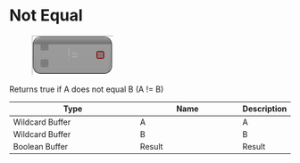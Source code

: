 # Not Equal

<div align="left" data-full-width="false">

<figure><img src="Not_Equal.png" alt=""><figcaption></figcaption></figure>

</div>

Returns true if A does not equal B (A != B)

<table>
<thead><tr><th width="250">Type</th><th width="200">Name</th><th>Description</th></tr></thead>
<tbody>
<tr><td>Wildcard Buffer</td><td>A</td><td>A</td></tr>
<tr><td>Wildcard Buffer</td><td>B</td><td>B</td></tr>
<tr><td>Boolean Buffer</td><td>Result</td><td>Result</td></tr>
</tbody>
</table>